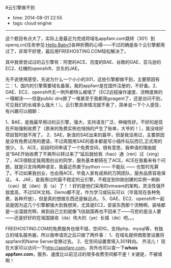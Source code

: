 #云引擎做不到

- time: 2014-08-01 22:55
- tags: cloud engine

---
这个题目有点大了，实际上是最近为完成将域名appfanr.com跳转（301）到openq.cn[任务参见:<a href="/hello-baby">Hello,Baby!</a>]各种折腾的心得——不过的确是各个云引擎都用过了，非常不好使，最后用FREEHOSTING.COM轻松解决了。

其中我曾尝试过的云引擎有：阿里的ACE、百度的BAE、谷歌的GAE、亚马逊的EC2、红帽的openshift、京东的JAE。

先不说使用感受，先说为什么一个小小的301，这些引擎都做不到，主要原因有二：1、国内的引擎需要域名备案，我的appfanr是在国外注册的，不好备。2、GAE、EC2、openshift无一例外都特么被墙了（EC2远程操作速度、流畅度爽的一塌糊涂——但是public dns换了一堆甚至于我都用goagent了，还是访问不到，可见我们的长城多么强大！）。云引擎具体情况就不表了，简单说一下个人感受，有兴趣可以细聊：

1、BAE，是我最早用过的云引擎，强大，支持语言广泛，伸缩性好。不好的是现在开始强制收费了（原来的免费实例也悄悄的产生了账单，大爷的！），我没啥好项目暂时就不用了。
2、SAE，新浪的SAE出来的最早，但是我没用过，主要原因是没有免费试用的邀请，不过周围用SAE的基本都是写小插件玩玩而已,正式用的很少。
3、ACE，前段时间申请了一个免费空间，很有意思，我申请的理由就说“BAE开始收费了不爽所以转过来了”延后就给我（hao）通（ren）过（xing）了，ACE很稳定我周围创业的同学，服务基本都搭在了ACE。ACE在我看来有个问题，就是只支持两种语言，我最近热衷于python —— 不能玩 —— 也暂时先算了。不过如果我创业，也会用ACE，毕竟人家有成熟的万网团队，服务品质容易保证。
4、JAE，是我用过的最不稳定的云引擎，不稳定到你刚创建的实例一刷新（cao）就（dan）丢（a）了！！好的是他们采用的vmware的架构，灵活性强开放度高，不过SDK文档、Demo都不足，作为学习或玩玩可以（毕竟现在各种免费，各种开放），但是真的想做东西还是躲远点。
5、GAE、EC2、openshift一起说是因为这几个引擎都强大到我想哭，尤其是EC2，安装东西那个流畅啊，装啥都是一出溜就完啊，爽到自己立刻就像飞往敌国再也不回来了——可悲的是没人要——还是好好的在祖国接收（da）伟大的（ye）长城（de）吧。。。


FREEHOSTING.COM的免费服务也很不错，空间1G，支持php、mysql等，有独立的域名服务器，所以我申请完之后只做了两件事：
1、在域名提供商那里设置将appfanr的Name Server变换过去。
2、在空间设置里填入301转向。
齐活儿！
现在大家可以访问一下<a href="http://appfanr.com">http://appfanr.com</a>，另外也可以查一下**whois appfanr.com**，服务、速度比以前见过的很多收费空间都不差！关键是，不被墙啊！